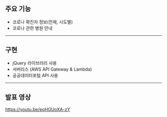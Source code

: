 ## 주요 기능
- 코로나 확진자 정보(전체, 시도별)
- 코로나 관련 병원 안내
-----------------------------------------------------------------
## 구현
- jQuery 라이브러리 사용
- 서버리스 (AWS API Gateway & Lambda)
- 공공데이터포털 API 사용
------------------------------------------------------------------
## 발표 영상
<https://youtu.be/eoHGUoXA-zY>




